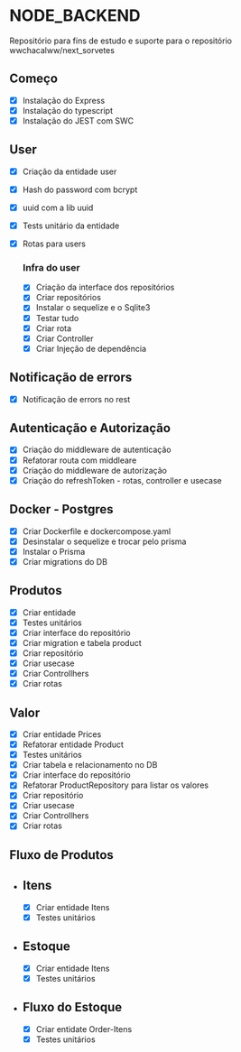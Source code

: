 # NODE_BACKEND

Repositório para fins de estudo e suporte para o repositório wwchacalww/next_sorvetes

## Começo
- [X] Instalação do Express
- [X] Instalação do typescript
- [X] Instalação do JEST com SWC
  
## User
- [X] Criação da entidade user
- [x] Hash do password com bcrypt
- [X] uuid com a lib uuid
- [X] Tests unitário da entidade
- [X] Rotas para users

  ### Infra do user
  - [X] Criação da interface dos repositórios
  - [X] Criar repositórios
  - [X] Instalar o sequelize e o Sqlite3
  - [X] Testar tudo
  - [X] Criar rota
  - [X] Criar Controller
  - [X] Criar Injeção de dependência
  
## Notificação de errors
  - [X] Notificação de errors no rest

## Autenticação e Autorização
- [X] Criação do middleware de autenticação
- [X] Refatorar routa com middleare
- [X] Criação do middleware de autorização
- [X] Criação do refreshToken - rotas, controller e usecase

## Docker - Postgres
- [X] Criar Dockerfile e dockercompose.yaml
- [X] Desinstalar o sequelize e trocar pelo prisma
- [X] Instalar o Prisma
- [X] Criar migrations do DB

## Produtos
- [X] Criar entidade
- [X] Testes unitários
- [X] Criar interface do repositório
- [X] Criar migration e tabela product
- [X] Criar repositório
- [X] Criar usecase
- [X] Criar Controllhers
- [X] Criar rotas

## Valor
- [X] Criar entidade Prices
- [X] Refatorar entidade Product
- [X] Testes unitários
- [X] Criar tabela e relacionamento no DB
- [X] Criar interface do repositório
- [X] Refatorar ProductRepository para listar os valores
- [X] Criar repositório
- [X] Criar usecase
- [X] Criar Controllhers
- [X] Criar rotas

## Fluxo de Produtos
  - ## Itens
    - [X] Criar entidade Itens
    - [X] Testes unitários
  - ## Estoque
    - [X] Criar entidade Itens
    - [X] Testes unitários

  - ## Fluxo do Estoque
    - [X] Criar entidate Order-Itens
    - [X] Testes unitários